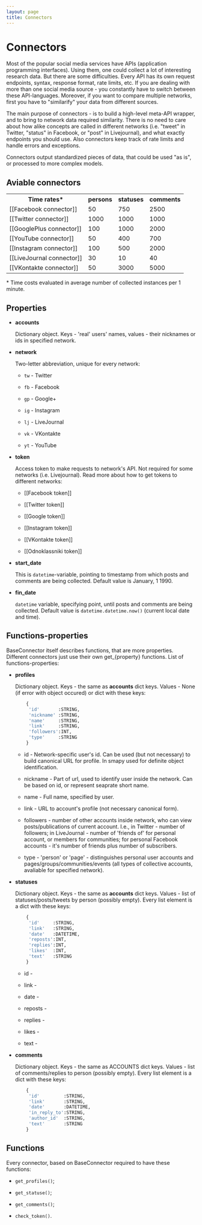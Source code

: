 ```yaml
---
layout: page
title: Connectors
---
```


# Connectors

Most of the popular social media services have APIs (application programming interfaces). Using them, one could collect a lot of interesting research data. But there are some difficulties. Every API has its own request endpoints, syntax, response format, rate limits, etc. If you are dealing with more than one social media source - you constantly have to switch between these API-languages. Moreover, if you want to compare multiple networks, first you have to "similarify" your data from different sources.

The main purpose of connectors - is to build a high-level meta-API wrapper, and to bring to network data required similarity. There is no need to care about how alike concepts are called in different networks (i.e. "tweet" in Twitter, "status" in Facebook, or "post" in Livejournal), and what exactly endpoints you should use. Also connectors keep track of rate limits and handle errors and exceptions.

Connectors output standardized pieces of data, that could be used "as is", or processed to more complex models.

## Aviable connectors

<table>
  <tr>
    <th>Time rates*</th><th>persons</th><th>statuses</th><th>comments</th>
  </tr>
  <tr>
    <td>[[Facebook connector]]</td><td>50</td><td>750</td><td>2500</td>
  </tr>
  <tr>
    <td>[[Twitter connector]]</td><td>1000</td><td>1000</td><td>1000</td>
  </tr>
  <tr>
    <td>[[GooglePlus connector]]</td><td>100</td><td>1000</td><td>2000</td>
  </tr>
  <tr>
    <td>[[YouTube connector]]</td><td>50</td><td>400</td><td>700</td>
  </tr>
  <tr>
    <td>[[Instagram connector]]</td><td>100</td><td>500</td><td>2000</td>
  </tr>
  <tr>
    <td>[[LiveJournal connector]]</td><td>30</td><td>10</td><td>40</td>
  </tr>
  <tr>
    <td>[[VKontakte connector]]</td><td>50</td><td>3000</td><td>5000</td>
  </tr>
</table>

\* Time costs evaluated in average number of collected instances per 1 minute.

## Properties

* **accounts**
  
  Dictionary object. Keys - 'real' users' names, values - their nicknames or ids in specified network.

* **network**

  Two-letter abbreviation, unique for every network:
  
    - `tw` - Twitter
    
    - `fb` - Facebook
    
    - `gp` - Google+
    
    - `ig` - Instagram
    
    - `lj` - LiveJournal
    
    - `vk` - VKontakte
    
    - `yt` - YouTube

* **token**

  Access token to make requests to network's API. Not required for some networks (i.e. Livejournal). Read more about how to get tokens to different networks:
  
  * [[Facebook token]]

  * [[Twitter token]]

  * [[Google token]]

  * [[Instagram token]]

  * [[VKontakte token]]

  * [[Odnoklassniki token]]

* **start_date**

  This is `datetime`-variable, pointing to timestamp from which posts and comments are being collected. Default value is January, 1 1990.

* **fin_date**

  `datetime` variable, specifying point, until posts and comments are being collected. Default value is `datetime.datetime.now()` (current local date and time).

## Functions-properties

BaseConnector itself describes functions, that are more properties.
Different connectors just use their own get_{property} functions.
List of functions-properties:

* **profiles**

  Dictionary object. Keys - the same as **accounts** dict keys.
  Values - None (if error with object occured) or dict with these keys:
  
    ```python
        {
         'id'       :STRING,
         'nickname' :STRING,
         'name'     :STRING,
         'link'     :STRING,
         'followers':INT,
         'type'     :STRING
        }
    ```

    - id - Network-specific user's id. Can be used (but not necessary) to build canonical URL for profile. In smapy used for definite object identification.
    
    - nickname - Part of url, used to identify user inside the network. Can be based on id, or represent seaprate short name.
    
    - name - Full name, specified by user.
    
    - link - URL to account's profile (not necessary canonical form).
    
    - followers - number of other accounts inside network, who can view posts/publications of current account. I.e., in Twitter - number of followers; in LiveJournal - number of 'friends of' for personal account, or members for communities; for personal Facebook accounts - it's number of friends plus number of subscribers.
    
    - type - 'person' or 'page' - distinguishes personal user accounts and pages/groups/communities/events (all types of collective accounts, avaliable for specified network).

* **statuses**

  Dictionary object. Keys - the same as **accounts** dict keys.
  Values - list of statuses/posts/tweets by person (possibly empty).
  Every list element is a dict with these keys:

    ```python
        {
         'id'     :STRING,
         'link'   :STRING,
         'date'   :DATETIME,
         'reposts':INT,
         'replies':INT,
         'likes'  :INT,
         'text'   :STRING
        }
    ```

    - id -
    
    - link -
    
    - date - 
    
    - reposts - 
    
    - replies - 
    
    - likes - 
    
    - text - 

* **comments**

  Dictionary object. Keys - the same as ACCOUNTS dict keys.
  Values - list of comments/replies to person (possibly empty).
  Every list element is a dict with these keys:

    ```python
        {
         'id'         :STRING,
         'link'       :STRING,
         'date'       :DATETIME,
         'in_reply_to':STRING,
         'author_id'  :STRING,
         'text'       :STRING
        }
    ```

## Functions

Every connector, based on BaseConnector required to have these functions:

- `get_profiles()`;

- `get_statuse()`;

- `get_comments()`;

- `check_token()`.